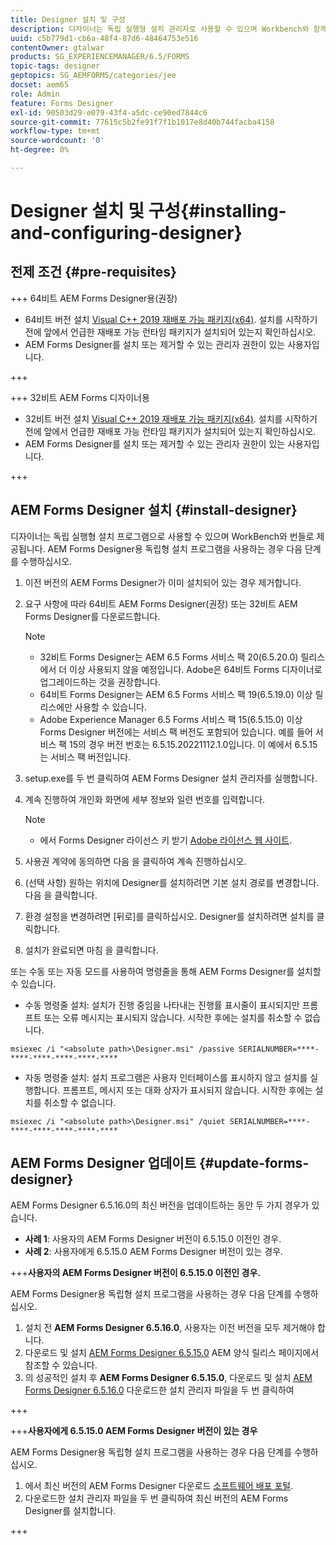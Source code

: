 ```yaml
---
title: Designer 설치 및 구성
description: 디자이너는 독립 실행형 설치 관리자로 사용할 수 있으며 Workbench와 함께 번들로 제공됩니다. 독립형 Designer를 설치하는 방법에 대해 알아봅니다.
uuid: c5b779d1-cb6a-48f4-87d6-48464753e516
contentOwner: gtalwar
products: SG_EXPERIENCEMANAGER/6.5/FORMS
topic-tags: designer
geptopics: SG_AEMFORMS/categories/jee
docset: aem65
role: Admin
feature: Forms Designer
exl-id: 90503d29-e079-43f4-a5dc-ce90ed7844c6
source-git-commit: 77615c5b2fe91f7f1b1017e8d40b744facba4158
workflow-type: tm+mt
source-wordcount: '0'
ht-degree: 0%

---
```


# Designer 설치 및 구성{#installing-and-configuring-designer}

## 전제 조건 {#pre-requisites}

+++ 64비트 AEM Forms Designer용(권장)

* 64비트 버전 설치  [Visual C++ 2019 재배포 가능 패키지(x64)](https://learn.microsoft.com/en-us/cpp/windows/latest-supported-vc-redist?view=msvc-170). 설치를 시작하기 전에 앞에서 언급한 재배포 가능 런타임 패키지가 설치되어 있는지 확인하십시오.
* AEM Forms Designer를 설치 또는 제거할 수 있는 관리자 권한이 있는 사용자입니다.

+++

+++ 32비트 AEM Forms 디자이너용

* 32비트 버전 설치  [Visual C++ 2019 재배포 가능 패키지(x64)](https://learn.microsoft.com/en-us/cpp/windows/latest-supported-vc-redist?view=msvc-170). 설치를 시작하기 전에 앞에서 언급한 재배포 가능 런타임 패키지가 설치되어 있는지 확인하십시오.
* AEM Forms Designer를 설치 또는 제거할 수 있는 관리자 권한이 있는 사용자입니다.

+++


## AEM Forms Designer 설치 {#install-designer}

디자이너는 독립 실행형 설치 프로그램으로 사용할 수 있으며 WorkBench와 번들로 제공됩니다. AEM Forms Designer용 독립형 설치 프로그램을 사용하는 경우 다음 단계를 수행하십시오.

1. 이전 버전의 AEM Forms Designer가 이미 설치되어 있는 경우 제거합니다.
1. 요구 사항에 따라 64비트 AEM Forms Designer(권장) 또는 32비트 AEM Forms Designer를 다운로드합니다.

   >[!NOTE]
   > 
   >* 32비트 Forms Designer는 AEM 6.5 Forms 서비스 팩 20(6.5.20.0) 릴리스에서 더 이상 사용되지 않을 예정입니다. Adobe은 64비트 Forms 디자이너로 업그레이드하는 것을 권장합니다.
   >* 64비트 Forms Designer는 AEM 6.5 Forms 서비스 팩 19(6.5.19.0) 이상 릴리스에만 사용할 수 있습니다.
   >* Adobe Experience Manager 6.5 Forms 서비스 팩 15(6.5.15.0) 이상 Forms Designer 버전에는 서비스 팩 버전도 포함되어 있습니다. 예를 들어 서비스 팩 15의 경우 버전 번호는 6.5.15.20221112.1.0입니다. 이 예에서 6.5.15는 서비스 팩 버전입니다.

1. setup.exe를 두 번 클릭하여 AEM Forms Designer 설치 관리자를 실행합니다.
1. 계속 진행하여 개인화 화면에 세부 정보와 일련 번호를 입력합니다.

   >[!NOTE]
   >
   >* 에서 Forms Designer 라이선스 키 받기 [Adobe 라이선스 웹 사이트](https://licensing.adobe.com/).

1. 사용권 계약에 동의하면 다음 을 클릭하여 계속 진행하십시오.
1. (선택 사항) 원하는 위치에 Designer를 설치하려면 기본 설치 경로를 변경합니다. 다음 을 클릭합니다.
1. 환경 설정을 변경하려면 [뒤로]를 클릭하십시오. Designer를 설치하려면 설치를 클릭합니다.
1. 설치가 완료되면 마침 을 클릭합니다.

또는 수동 또는 자동 모드를 사용하여 명령줄을 통해 AEM Forms Designer를 설치할 수 있습니다.

* 수동 명령줄 설치: 설치가 진행 중임을 나타내는 진행률 표시줄이 표시되지만 프롬프트 또는 오류 메시지는 표시되지 않습니다. 시작한 후에는 설치를 취소할 수 없습니다.

```shell
msiexec /i "<absolute path>\Designer.msi" /passive SERIALNUMBER=****-****-****-****-****-****
```

* 자동 명령줄 설치: 설치 프로그램은 사용자 인터페이스를 표시하지 않고 설치를 실행합니다. 프롬프트, 메시지 또는 대화 상자가 표시되지 않습니다. 시작한 후에는 설치를 취소할 수 없습니다.

```shell
msiexec /i "<absolute path>\Designer.msi" /quiet SERIALNUMBER=****-****-****-****-****-****
```

## AEM Forms Designer 업데이트 {#update-forms-designer}

AEM Forms Designer 6.5.16.0의 최신 버전을 업데이트하는 동안 두 가지 경우가 있습니다.

* **사례 1**: 사용자의 AEM Forms Designer 버전이 6.5.15.0 이전인 경우.
* **사례 2**: 사용자에게 6.5.15.0 AEM Forms Designer 버전이 있는 경우.

+++**사용자의 AEM Forms Designer 버전이 6.5.15.0 이전인 경우.**

AEM Forms Designer용 독립형 설치 프로그램을 사용하는 경우 다음 단계를 수행하십시오.

1. 설치 전 **AEM Forms Designer 6.5.16.0**, 사용자는 이전 버전을 모두 제거해야 합니다.
1. 다운로드 및 설치 [AEM Forms Designer 6.5.15.0](https://experienceleague.adobe.com/docs/experience-manager-release-information/aem-release-updates/forms-updates/aem-forms-releases.html) AEM 양식 릴리스 페이지에서 참조할 수 있습니다.
1. 의 성공적인 설치 후 **AEM Forms Designer 6.5.15.0**, 다운로드 및 설치 [AEM Forms Designer 6.5.16.0](https://experienceleague.adobe.com/docs/experience-manager-release-information/aem-release-updates/forms-updates/aem-forms-releases.html) 다운로드한 설치 관리자 파일을 두 번 클릭하여

+++

+++**사용자에게 6.5.15.0 AEM Forms Designer 버전이 있는 경우**

AEM Forms Designer용 독립형 설치 프로그램을 사용하는 경우 다음 단계를 수행하십시오.
1. 에서 최신 버전의 AEM Forms Designer 다운로드 [소프트웨어 배포 포털](https://experienceleague.adobe.com/docs/experience-manager-release-information/aem-release-updates/forms-updates/aem-forms-releases.html).
1. 다운로드한 설치 관리자 파일을 두 번 클릭하여 최신 버전의 AEM Forms Designer를 설치합니다.

+++